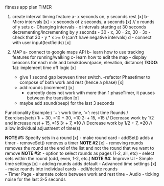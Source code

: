 fitness app plan
TIMER
1) create interval timing feature
	a- x seconds on, y seconds rest [x]
	b- Micro intervals [x]
		- x seconds of z seconds, a seconds [x] // x rounds of y sets
	c- Changing intervals
		- x intervals starting at 30 seconds decrementing/incrementing by y seconds
			- 30 - x, 30 - 2x, 30 - 3x
		- check that  30 - y * x >= 0 (can't have negative intervals)
	d - connect with user input(textfields) [x]
	
2) MAP
	a- connect to google maps API
	b- learn how to use tracking features for running/walking
	c- learn how to edit the map
		- display beacons for each mile and breakdown(pace, elevation, distance)
**TODO**:
1a): implement time off logic [x]
	- give 1 second gap between timer switch.
		-refactor Phasetimer to compose of both work and rest (hence a phase) [x]
	- add rounds (increment) [x]
		- currently does not work with more than 1 phaseTimer, it pauses between the transition [x]
	- maybe add sound(beep) for the last 3 seconds 

Functionality Example:) '+': work time, '=': rest time
    Rounds / Exercises(sets)
    1: + 30, =10
       + 30, =10
    2: + 15, =15 // Decrease work by 1/2 and increase rest
       + 15, =15
    3: + 7, =10 // Decrease work by 1/2 
       + 7, =20 // allow individual adjustment of time(s)

**NOTE #1:** Specify sets in a round [x]
    - make round card
    - addSet() adds a timer
    - removeSet() removes a timer
**NOTE #2** [x]
	- removing rounds removes the round at the end of the list and not the round that we want to remove 
**NOTE #3:**
    - option to select rounds as pages (1-2, all, etc)
        - select sets within the round (odd, even, 1-2, etc.)
**NOTE #4:** Improve UI
	- Simple time settings [x]
		- adding rounds adds default 
	- Advanced time settings [x]
		- make rounds into individual cards
		- edit/delete rounds	
	- Timer Page
		- alternate colors between work and rest time
		- Audio
			- ticking noise for the last 3-5 seconds
		
